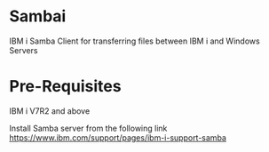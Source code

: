 # Sambai
IBM i Samba Client for transferring files between IBM i and Windows Servers

# Pre-Requisites
IBM i V7R2 and above

Install Samba server from the following link
https://www.ibm.com/support/pages/ibm-i-support-samba
